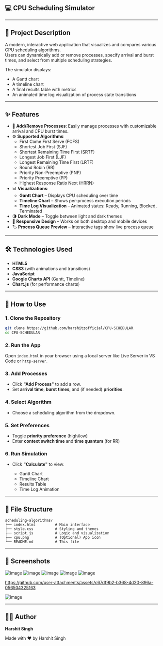 ## 💻 CPU Scheduling Simulator
---

## 🧠 Project Description

A modern, interactive web application that visualizes and compares various CPU scheduling algorithms.  
Users can dynamically add or remove processes, specify arrival and burst times, and select from multiple scheduling strategies.

The simulator displays:
- A Gantt chart
- A timeline chart
- A final results table with metrics
- An animated time log visualization of process state transitions

---

## ✨ Features

- 🔁 **Add/Remove Processes**: Easily manage processes with customizable arrival and CPU burst times.
- ⚙️ **Supported Algorithms**:
  - First Come First Serve (FCFS)
  - Shortest Job First (SJF)
  - Shortest Remaining Time First (SRTF)
  - Longest Job First (LJF)
  - Longest Remaining Time First (LRTF)
  - Round Robin (RR)
  - Priority Non-Preemptive (PNP)
  - Priority Preemptive (PP)
  - Highest Response Ratio Next (HRRN)
- 📊 **Visualizations**:
  - **Gantt Chart** – Displays CPU scheduling over time
  - **Timeline Chart** – Shows per-process execution periods
  - **Time Log Visualization** – Animated states: Ready, Running, Blocked, Terminated
- 🌗 **Dark Mode** – Toggle between light and dark themes
- 📱 **Responsive Design** – Works on both desktop and mobile devices
- 🏷️ **Process Queue Preview** – Interactive tags show live process queue

---

## 🛠️ Technologies Used

- **HTML5**
- **CSS3** (with animations and transitions)
- **JavaScript**
- **Google Charts API** (Gantt, Timeline)
- **Chart.js** (for performance charts)

---

## 🚀 How to Use

### 1. Clone the Repository

```bash
git clone https://github.com/harshitzofficial/CPU-SCHEDULAR
cd CPU-SCHEDULAR

````

### 2. Run the App

Open `index.html` in your browser using a local server like Live Server in VS Code or `http-server`.

### 3. Add Processes

* Click **"Add Process"** to add a row.
* Set **arrival time**, **burst times**, and (if needed) **priorities**.

### 4. Select Algorithm

* Choose a scheduling algorithm from the dropdown.

### 5. Set Preferences

* Toggle **priority preference** (high/low)
* Enter **context switch time** and **time quantum** (for RR)

### 6. Run Simulation

* Click **"Calculate"** to view:

  * Gantt Chart
  * Timeline Chart
  * Results Table
  * Time Log Animation

---

## 📁 File Structure

```
scheduling-algorithms/
├── index.html         # Main interface
├── style.css          # Styling and themes
├── script.js          # Logic and visualization
├── cpu.png            # (Optional) App icon
└── README.md          # This file
```

---

## 📸 Screenshots
![image](https://github.com/user-attachments/assets/79b4cf16-f386-4f67-a1dd-ee86d3525bc1)
![image](https://github.com/user-attachments/assets/a8f66ac4-26d8-46b6-972b-19eb8edb11d6)
![image](https://github.com/user-attachments/assets/f55322a4-0567-49a2-af95-890be1fcd088)
![image](https://github.com/user-attachments/assets/48b501e3-5833-4a65-ac78-3546160e3104)
![image](https://github.com/user-attachments/assets/d520198d-07de-452d-97d9-946751c09992)

https://github.com/user-attachments/assets/c67df9b2-b368-4d20-896a-056504325163

![image](https://github.com/user-attachments/assets/93747bef-b4bf-4035-a657-78342772763f)






---


## 👨‍💻 Author

**Harshit Singh**

Made with ❤️ by Harshit Singh
